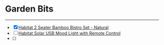 # Garden Bits
---

- [x] [Habitat 2 Seater Bamboo Bistro Set - Natural](https://www.habitat.co.uk/product/9371998?clickSR=slp:term:bistro%20set:1:45:1)
- [ ] [Habitat Solar USB Mood Light with Remote Control](https://www.habitat.co.uk/product/4372882?clickSR=slp:term:outdoor%20light:8:32:1)
- [ ] 